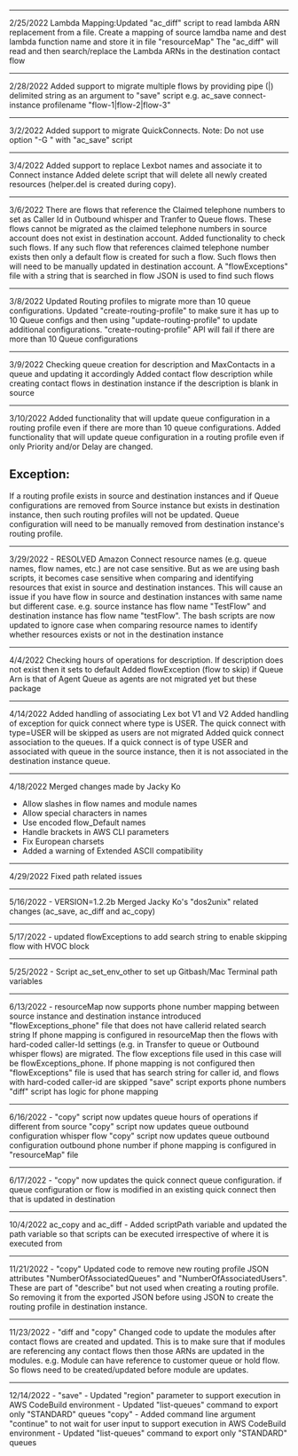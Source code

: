 -----------------------------------
2/25/2022
Lambda Mapping:Updated "ac_diff" script to read lambda ARN replacement from a file.
	Create a mapping of source lamdba name and dest lambda function name and store it in file "resourceMap"
	The "ac_diff" will read and then search/replace the Lambda ARNs in the destination contact flow

-----------------------------------
2/28/2022
Added support to migrate multiple flows by providing pipe (|) delimited string as an argument to "save" script
	e.g. ac_save connect-instance profilename "flow-1|flow-2|flow-3"

-----------------------------------
3/2/2022
Added support to migrate QuickConnects. 
Note: 
Do not use option "-G <flows-to-skip>" with "ac_save" script

-----------------------------------
3/4/2022
Added support to replace Lexbot names and associate it to Connect instance
Added delete script that will delete all newly created resources (helper.del is created during copy).

-----------------------------------
3/6/2022
There are flows that reference the Claimed telephone numbers to set as Caller Id in Outbound whisper and Tranfer to Queue flows.
These flows cannot be migrated as the claimed telephone numbers in source account does not exist in destination account. 
Added functionality to check such flows. If any such flow that references claimed telephone number exists then only a default flow is created 
for such a flow. Such flows then will need to be manually updated in destination account. 
A "flowExceptions" file with a string that is searched in flow JSON is used to find such flows

-----------------------------------
3/8/2022
Updated Routing profiles to migrate more than 10 queue configurations. Updated "create-routing-profile" to make sure it has up to 10 Queue configs and then using "update-routing-profile" to update additional configurations. "create-routing-profile" API will fail if there are more than 10 Queue configurations

-----------------------------------
3/9/2022
Checking queue creation for description and MaxContacts in a queue and updating it accordingly
Added contact flow description while creating contact flows in destination instance if the description is blank in source

-----------------------------------
3/10/2022
Added functionality that will update queue configuration in a routing profile even if there are more than 10 queue configurations.
Added functionality that will update queue configuration in a routing profile even if only Priority and/or Delay are changed.

Exception:
----------
If a routing profile exists in source and destination instances and if Queue configurations are removed from Source instance but exists
in destination instance, then such routing profiles will not be updated. Queue configuration will need to be manually removed from destination instance's routing profile.

-----------------------------------
3/29/2022 - RESOLVED
Amazon Connect resource names (e.g. queue names, flow names, etc.) are not case sensitive. But as we are using bash scripts,
it becomes case sensitive when comparing and identifying resources that exist in source and destination instances.
This will cause an issue if you have flow in source and destination instances with same name but different case.
e.g. source instance has flow name "TestFlow" and destination instance has flow name "testFlow".
The bash scripts are now updated to ignore case when comparing resource names to identify whether resources exists or not in the destination instance

-----------------------------------
4/4/2022
Checking hours of operations for description. If description does not exist then it sets to default
Added flowException (flow to skip) if Queue Arn is that of Agent Queue as agents are not migrated yet but these package

-----------------------------------
4/14/2022
Added handling of associating Lex bot V1 and V2
Added handling of exception for quick connect where type is USER. The quick connect with type=USER will be skipped as users are not migrated
Added quick connect association to the queues. If a quick connect is of type USER and associated with queue in the source instance,
then it is not associated in the destination instance queue.

-----------------------------------
4/18/2022
Merged changes made by Jacky Ko
- Allow slashes in flow names and module names
- Allow special characters in names
- Use encoded flow_Default names
- Handle brackets in AWS CLI parameters
- Fix European charsets
- Added a warning of Extended ASCII compatibility

------------------------------------------------------------
4/29/2022
Fixed path related issues

------------------------------------------------------------
5/16/2022 - VERSION=1.2.2b
Merged Jacky Ko's "dos2unix" related changes (ac_save, ac_diff and ac_copy)

------------------------------------------------------------
5/17/2022 -
updated flowExceptions to add search string to enable skipping flow with HVOC block

------------------------------------------------------------
5/25/2022 -
Script ac_set_env_other to set up Gitbash/Mac Terminal path variables

------------------------------------------------------------
6/13/2022 -
resourceMap now supports phone number mapping between source instance and destination instance
introduced "flowExceptions_phone" file that does not have callerid related search string
If phone mapping is configured in resourceMap then the flows with hard-coded caller-Id settings (e.g. in Transfer to queue or Outbound whisper flows)
are migrated. The flow exceptions file used in this case will be flowExceptions_phone.
If phone mapping is not configured then "flowExceptions" file is used that has search string for caller id, and flows with hard-coded caller-id are skipped
"save" script exports phone numbers
"diff" script has logic for phone mapping

------------------------------------------------------------
6/16/2022 -
"copy" script now updates queue hours of operations if different from source
"copy" script now updates queue outbound configuration whisper flow
"copy" script now updates queue outbound configuration outbound phone number if phone mapping is configured in "resourceMap" file

------------------------------------------------------------
6/17/2022 -
"copy" now updates the quick connect queue configuration. if queue configuration or flow is modified in an existing quick connect then that is updated in destination

------------------------------------------------------------
10/4/2022
ac_copy and ac_diff - Added scriptPath variable and updated the path variable so that scripts can be executed irrespective of where it is executed from

------------------------------------------------------------
11/21/2022 -
"copy" Updated code to remove new routing profile JSON attributes "NumberOfAssociatedQueues" and "NumberOfAssociatedUsers". These are part of "describe" but not used when creating a routing profile. So removing it from the exported JSON before using JSON to create the routing profile in destination instance.

------------------------------------------------------------
11/23/2022 -
"diff and "copy" Changed code to update the modules after contact flows are created and updated. This is to make sure that if modules are referencing any contact flows
then those ARNs are updated in the modules. e.g. Module can have reference to customer queue or hold flow. So flows need to be created/updated before module are updates.

------------------------------------------------------------
12/14/2022 -
"save"
	- Updated "region" parameter to support execution in AWS CodeBuild environment
	- Updated "list-queues" command to export only "STANDARD" queues
"copy" 
	- Added command line argument "continue" to not wait for user input to support execution in AWS CodeBuild environment
	- Updated "list-queues" command to export only "STANDARD" queues
